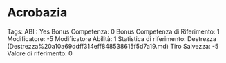 # Acrobazia

Tags: ABI
: Yes
Bonus Competenza: 0
Bonus Competenza di Riferimento: 1
Modificatore: -5
Modificatore  Abilità: 1
Statistica di riferimento: Destrezza (Destrezza%20a10a69ddff314eff848538615f5d7a19.md)
Tiro Salvezza: -5
Valore di riferimento: 0